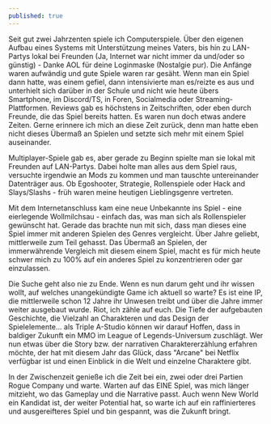```yaml
---
published: true
---
```

Seit gut zwei Jahrzenten spiele ich Computerspiele. Über den eigenen Aufbau eines Systems mit Unterstützung meines Vaters, bis hin zu LAN-Partys lokal bei Freunden (Ja, Internet war nicht immer da und/oder so günstig) - Danke AOL für deine Loginmaske (Nostalgie pur). Die Anfänge waren aufwändig und gute Spiele waren rar gesäht. Wenn man ein Spiel dann hatte, was einem gefiel, dann intensivierte man es/reizte es aus und unterhielt sich darüber in der Schule und nicht wie heute übers Smartphone, im Discord/TS, in Foren, Socialmedia oder Streaming-Plattformen. Reviews gab es höchstens in Zeitschriften, oder eben durch Freunde, die das Spiel bereits hatten. Es waren nun doch etwas andere Zeiten. Gerne erinnere ich mich an diese Zeit zurück, denn man hatte eben nicht dieses Übermaß an Spielen und setzte sich mehr mit einem Spiel auseinander. 

Multiplayer-Spiele gab es, aber gerade zu Beginn spielte man sie lokal mit Freunden auf LAN-Partys. Dabei holte man alles aus dem Spiel raus, versuchte irgendwie an Mods zu kommen und man tauschte untereinander Datenträger aus. Ob Egoshooter, Strategie, Rollenspiele oder Hack and Slays/Slashs - früh waren meine heutigen Lieblingsgenre vertreten. 

Mit dem Internetanschluss kam eine neue Unbekannte ins Spiel - eine eierlegende Wollmilchsau - einfach das, was man sich als Rollenspieler gewünscht hat. Gerade das brachte nun mit sich, dass man dieses eine Spiel immer mit anderen Spielen des Genres vergleicht. Über Jahre geliebt, mittlerweile zum Teil gehasst. Das Übermaß an Spielen, der immerwährende Vergleich mit diesem einem Spiel, macht es für mich heute schwer mich zu 100% auf ein anderes Spiel zu konzentrieren oder gar einzulassen. 

Die Suche geht also nie zu Ende. Wenn es nun darum geht und ihr wissen wollt, auf welches unangekündigte Game ich aktuell so warte? Es ist eine IP, die mittlerweile schon 12 Jahre ihr Unwesen treibt und über die Jahre immer weiter ausgebaut wurde. Riot, ich zähle auf euch. Die Tiefe der aufgebauten Geschichte, die Vielzahl an Charakteren und das Design der Spielelemente... als Triple A-Studio können wir darauf Hoffen, dass in baldiger Zukunft ein MMO im League of Legends-Universum zuschlägt. Wer nun etwas über die Story bzw. der narrativen Charaktererzählung erfahren möchte, der hat mit diesem Jahr das Glück, dass "Arcane" bei Netflix verfügbar ist und einen Einblick in die Welt und einzelne Charaktere gibt.

In der Zwischenzeit genieße ich die Zeit bei ein, zwei oder drei Partien Rogue Company und warte. Warten auf das EINE Spiel, was mich länger mitzieht, wo das Gameplay und die Narrative passt. Auch wenn New World ein Kandidat ist, der weiter Potential hat, so warte ich auf ein raffinierteres und ausgereifteres Spiel und bin gespannt, was die Zukunft bringt.
